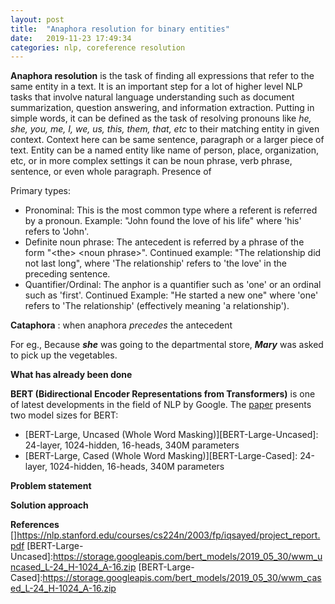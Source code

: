 ```yaml
---
layout: post
title:  "Anaphora resolution for binary entities"
date:   2019-11-23 17:49:34
categories: nlp, coreference resolution
---
```


**Anaphora resolution** is the task of finding all expressions that refer to the same entity in a text. It is an important step for a lot of higher level NLP tasks that involve natural language understanding such as document summarization, question answering, and information extraction. Putting in simple words, it can be defined as the task of resolving pronouns like *he, she, you, me, I, we, us, this, them, that, etc* to their matching entity in given context. Context here can be same sentence, paragraph or a larger piece of text.
Entity can be a named entity like name of person, place, organization, etc, or in more complex settings it can be noun phrase, verb phrase, sentence, or even whole paragraph.
Presence of 

Primary types: 

- Pronominal: This is the most common type where a referent is referred by a pronoun.
Example: "John found the love of his life" where 'his' refers to 'John'.
- Definite noun phrase: The antecedent is referred by a phrase of the form "\<the\> \<noun phrase\>".
Continued example: "The relationship did not last long", where 'The relationship' refers
to 'the love' in the preceding sentence.
- Quantifier/Ordinal: The anphor is a quantifier such as 'one' or an ordinal such as 'first'.
Continued Example: "He started a new one" where 'one' refers to 'The relationship'
(effectively meaning 'a relationship').

**Cataphora** : when anaphora *precedes* the antecedent 

For eg.,
Because ***she*** was going to the departmental store, ***Mary*** was asked to pick up the vegetables.

**What has already been done**

**BERT (Bidirectional Encoder Representations from Transformers)** is one of latest developments in the field of NLP by Google.
The [paper](https://arxiv.org/pdf/1810.04805.pdf) presents two model sizes for BERT:

- [BERT-Large, Uncased (Whole Word Masking)][BERT-Large-Uncased]: 24-layer, 1024-hidden, 16-heads, 340M parameters
- [BERT-Large, Cased (Whole Word Masking)][BERT-Large-Cased]: 24-layer, 1024-hidden, 16-heads, 340M parameters

**Problem statement**

**Solution approach**

**References**
[]https://nlp.stanford.edu/courses/cs224n/2003/fp/iqsayed/project_report.pdf
[BERT-Large-Uncased]:https://storage.googleapis.com/bert_models/2019_05_30/wwm_uncased_L-24_H-1024_A-16.zip
[BERT-Large-Cased]:https://storage.googleapis.com/bert_models/2019_05_30/wwm_cased_L-24_H-1024_A-16.zip
